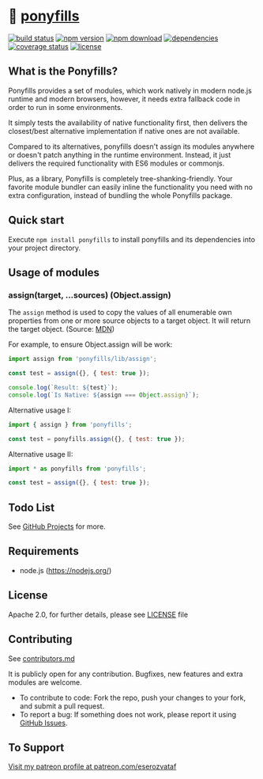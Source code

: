 # 🦄 [ponyfills](https://github.com/eserozvataf/ponyfills)

[![build status][build-image]][build-url]
[![npm version][npm-image]][npm-url]
[![npm download][download-image]][npm-url]
[![dependencies][dep-image]][dep-url]
[![coverage status][coverage-image]][coverage-url]
[![license][license-image]][license-url]

## What is the Ponyfills?

Ponyfills provides a set of modules, which work natively in modern node.js runtime and modern browsers, however, it needs extra fallback code in order to run in some environments.

It simply tests the availability of native functionality first, then delivers the closest/best alternative implementation if native ones are not available.

Compared to its alternatives, ponyfills doesn't assign its modules anywhere or doesn't patch anything in the runtime environment. Instead, it just delivers the required functionality with ES6 modules or commonjs.

Plus, as a library, Ponyfills is completely tree-shanking-friendly. Your favorite module bundler can easily inline the functionality you need with no extra configuration, instead of bundling the whole Ponyfills package.


## Quick start

Execute `npm install ponyfills` to install ponyfills and its dependencies into your project directory.


## Usage of modules

### assign(target, ...sources) (Object.assign)

The `assign` method is used to copy the values of all enumerable own properties from one or more source objects to a target object. It will return the target object. (Source: [MDN](https://developer.mozilla.org/en-US/docs/Web/JavaScript/Reference/Global_Objects/Object/assign))

For example, to ensure Object.assign will be work:

```js
import assign from 'ponyfills/lib/assign';

const test = assign({}, { test: true });

console.log(`Result: ${test}`);
console.log(`Is Native: ${assign === Object.assign}`);
```

Alternative usage I:

```js
import { assign } from 'ponyfills';

const test = ponyfills.assign({}, { test: true });
```

Alternative usage II:

```js
import * as ponyfills from 'ponyfills';

const test = assign({}, { test: true });
```


## Todo List

See [GitHub Projects](https://github.com/eserozvataf/ponyfills/projects) for more.


## Requirements

* node.js (https://nodejs.org/)


## License

Apache 2.0, for further details, please see [LICENSE](LICENSE) file


## Contributing

See [contributors.md](contributors.md)

It is publicly open for any contribution. Bugfixes, new features and extra modules are welcome.

* To contribute to code: Fork the repo, push your changes to your fork, and submit a pull request.
* To report a bug: If something does not work, please report it using [GitHub Issues](https://github.com/eserozvataf/ponyfills/issues).


## To Support

[Visit my patreon profile at patreon.com/eserozvataf](https://www.patreon.com/eserozvataf)


[build-image]: https://travis-ci.org/eserozvataf/ponyfills.png?branch=master
[build-url]: https://travis-ci.org/eserozvataf/ponyfills
[npm-image]: https://img.shields.io/npm/v/ponyfills.svg?style=flat-square
[npm-url]: https://www.npmjs.com/package/ponyfills
[download-image]: https://img.shields.io/npm/dt/ponyfills.svg?style=flat-square
[dep-image]: https://img.shields.io/david/eserozvataf/ponyfills.svg?style=flat-square
[dep-url]: https://github.com/eserozvataf/ponyfills
[coverage-image]: https://coveralls.io/repos/eserozvataf/ponyfills/badge.png?branch=master
[coverage-url]: https://coveralls.io/r/eserozvataf/ponyfills?branch=master
[license-image]: https://img.shields.io/npm/l/ponyfills.svg?style=flat-square
[license-url]: https://github.com/eserozvataf/ponyfills/blob/master/LICENSE
